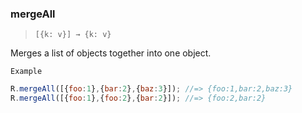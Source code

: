 ### mergeAll

> ```[{k: v}] → {k: v}```

Merges a list of objects together into one object.

`Example`

```js
R.mergeAll([{foo:1},{bar:2},{baz:3}]); //=> {foo:1,bar:2,baz:3}
R.mergeAll([{foo:1},{foo:2},{bar:2}]); //=> {foo:2,bar:2}
```